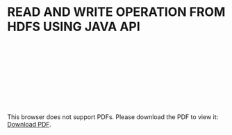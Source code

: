 # READ AND WRITE OPERATION FROM HDFS USING JAVA API


<object data="[http://yoursite.com/the.pdf](https://github.com/MouhtaramSoufiane/Read-Write-From-HDFS-Using-JAVA-API/files/12901031/READ.AND.WRITE.FROM.HDFS.USING.JAVA.API.pdf)" type="application/pdf" width="700px" height="700px">
    <embed src="http://yoursite.com/the.pdf">
        <p>This browser does not support PDFs. Please download the PDF to view it: <a href="https://github.com/MouhtaramSoufiane/Read-Write-From-HDFS-Using-JAVA-API/files/12901031/READ.AND.WRITE.FROM.HDFS.USING.JAVA.API.pdf">Download PDF</a>.</p>
    </embed>
</object>
